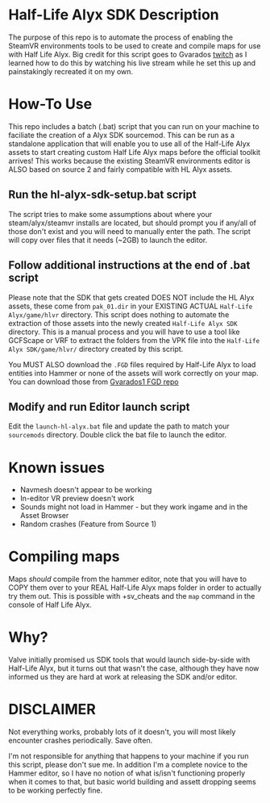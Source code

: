 # Half-Life Alyx SDK Description
The purpose of this repo is to automate the process of enabling the SteamVR environments tools to be used to create and compile maps for use with Half Life Alyx.  Big credit for this script goes to Gvarados [twitch](https://www.twitch.tv/gvarados) as I learned how to do this by watching his live stream while he set this up and painstakingly recreated it on my own.

# How-To Use
This repo includes a batch (.bat) script that you can run on your machine to faciliate the creation of a Alyx SDK sourcemod.  This can be run as a standalone application that will enable you to use all of the Half-Life Alyx assets to start creating custom Half Life Alyx maps before the official toolkit arrives!  This works because the existing SteamVR environments editor is ALSO based on source 2 and fairly compatible with HL Alyx assets.

## Run the hl-alyx-sdk-setup.bat script
The script tries to make some assumptions about where your steam/alyx/steamvr installs are located, but should prompt you if any/all of those don't exist and you will need to manually enter the path.  The script will copy over files that it needs (~2GB) to launch the editor. 

## Follow additional instructions at the end of .bat script
Please note that the SDK that gets created DOES NOT include the HL Alyx assets,  these come from `pak_01.dir` in your EXISTING ACTUAL `Half-Life Alyx/game/hlvr` directory.  This script does nothing to automate the extraction of those assets into the newly created `Half-Life Alyx SDK` directory.   This is a manual process and you will have to use a tool like GCFScape or VRF to extract the folders from the VPK file into the `Half-Life Alyx SDK/game/hlvr/` directory created by this script. 

You MUST ALSO download the `.FGD` files required by Half-Life Alyx to load entities into Hammer or none of the assets will work correctly on your map.  You can download those from [Gvarados1 FGD repo](https://github.com/gvarados1/Half-Life-Alyx-FGD)

## Modify and run Editor launch script
Edit the `launch-hl-alyx.bat` file and update the path to match your `sourcemods` directory.  Double click the bat file to launch the editor.

# Known issues
- Navmesh doesn't appear to be working
- In-editor VR preview doesn't work
- Sounds might not load in Hammer - but they work ingame and in the Asset Browser
- Random crashes (Feature from Source 1)

# Compiling maps
Maps *should* compile from the hammer editor, note that you will have to COPY them over to your REAL Half-Life Alyx maps folder in order to actually try them out.  This is possible with +sv_cheats and the `map` command in the console of Half Life Alyx.  

# Why?
Valve initially promised us SDK tools that would launch side-by-side with Half-Life Alyx, but it turns out that wasn't the case, although they have now informed us they are hard at work at releasing the SDK and/or editor.

# DISCLAIMER
Not everything works, probably lots of it doesn't, you will most likely encounter crashes periodically.  Save often.

I'm not responsible for anything that happens to your machine if you run this script, please don't sue me.  In addition I'm a complete novice to the Hammer editor, so I have no notion of what is/isn't functioning properly when it comes to that,  but basic world building and assett dropping seems to be working perfectly fine. 
